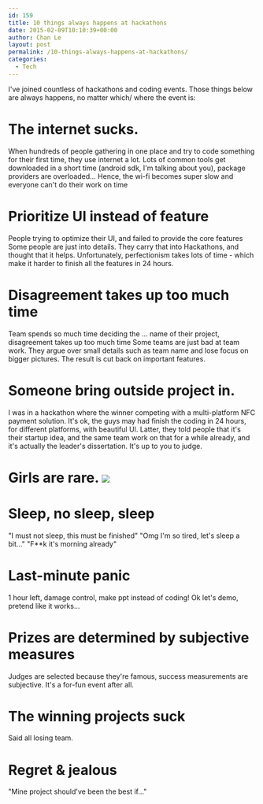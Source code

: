 ```yaml
---
id: 159
title: 10 things always happens at hackathons
date: 2015-02-09T10:10:39+00:00
author: Chan Le
layout: post
permalink: /10-things-always-happens-at-hackathons/
categories:
  - Tech
---
```

I've joined countless of hackathons and coding events. Those things below are always happens, no matter which/ where the event is:

# The internet sucks.

When hundreds of people gathering in one place and try to code something for their first time, they use internet a lot. Lots of common tools get downloaded in a short time (android sdk, I'm talking about you), package providers are overloaded... Hence, the wi-fi becomes super slow and everyone can't do their work on time

# Prioritize UI instead of feature

People trying to optimize their UI, and failed to provide the core features Some people are just into details. They carry that into Hackathons, and thought that it helps. Unfortunately, perfectionism takes lots of time - which make it harder to finish all the features in 24 hours.

# Disagreement takes up too much time

Team spends so much time deciding the ... name of their project, disagreement takes up too much time Some teams are just bad at team work. They argue over small details such as team name and lose focus on bigger pictures. The result is cut back on important features.

# Someone bring outside project in.

I was in a hackathon where the winner competing with a multi-platform NFC payment solution. It's ok, the guys may had finish the coding in 24 hours, for different platforms, with beautiful UI. Latter, they told people that it's their startup idea, and the same team work on that for a while already, and it's actually the leader's dissertation. It's up to you to judge.

# Girls are rare. ![](http://rs1img.memecdn.com/engineer-students-reaction-when-they-see-a-girl_gp_1017869.jpg)

# Sleep, no sleep, sleep

"I must not sleep, this must be finished" "Omg I'm so tired, let's sleep a bit..." "F**k it's morning already"

# Last-minute panic

1 hour left, damage control, make ppt instead of coding! Ok let's demo, pretend like it works...

# Prizes are determined by subjective measures

Judges are selected because they're famous, success measurements are subjective. It's a for-fun event after all.

# The winning projects suck

Said all losing team.

# Regret & jealous

"Mine project should've been the best if..."
